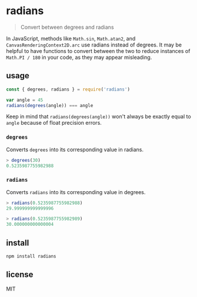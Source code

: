 # radians
> Convert between degrees and radians

In JavaScript, methods like `Math.sin`, `Math.atan2`, and `CanvasRenderingContext2D.arc` use radians instead of degrees. It may be helpful to have functions to convert between the two to reduce instances of `Math.PI / 180` in your code, as they may appear misleading.

## usage
```js
const { degrees, radians } = require('radians')

var angle = 45
radians(degrees(angle)) === angle
```

Keep in mind that `radians(degrees(angle))` won't always be exactly equal to `angle` because of float precision errors.

### `degrees`
Converts `degrees` into its corresponding value in radians.
```js
> degrees(30)
0.5235987755982988
```

### `radians`
Converts `radians` into its corresponding value in degrees.
```js
> radians(0.5235987755982988)
29.999999999999996

> radians(0.5235987755982989)
30.000000000000004
```

## install
```sh
npm install radians
```

## license
MIT
